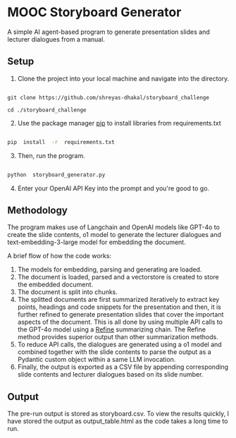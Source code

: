 
  
  
  

# MOOC Storyboard Generator

A simple AI agent-based program to generate presentation slides and lecturer dialogues from a manual.

  

## Setup

 1. Clone the project into your local machine and navigate into the directory.



```

git clone https://github.com/shreyas-dhakal/storyboard_challenge

cd ./storyboard_challenge

```

  
  

2. Use the package manager [pip](https://pip.pypa.io/en/stable/) to install libraries from requirements.txt

  

```bash

pip  install  -r  requirements.txt

```

  

3. Then, run the program.

```bash

python  storyboard_generator.py

```

4. Enter your OpenAI API Key into the prompt and you're good to go.

  

## Methodology

  

The program makes use of Langchain and OpenAI models like GPT-4o to create the slide contents, o1 model to generate the lecturer dialogues and text-embedding-3-large model for embedding the document.

A brief flow of how the code works:

 1. The models for embedding, parsing and generating are loaded.
 2. The document is loaded, parsed and a vectorstore is created to store the embedded document.
 3. The document is split into chunks.
 4. The splitted documents are first summarized iteratively to extract key points, headings and code snippets for the presentation and then, it is further refined to generate presentation slides that cover the important aspects of the document. This is all done by using multiple API calls to the GPT-4o model using a [Refine](https://python.langchain.com/v0.1/docs/use_cases/summarization/#option-3-refine) summarizing chain. The Refine method provides superior output than other summarization methods.
 5. To reduce API calls, the dialogues are generated using a o1 model and combined together with the slide contents to parse the output as a Pydantic custom object within a same LLM invocation.
 6. Finally, the output is exported as a CSV file by appending corresponding slide contents and lecturer dialogues based on its slide number.

  

## Output

The pre-run output is stored as storyboard.csv. To view the results quickly, I have stored the output as output_table.html as the code takes a long time to run.